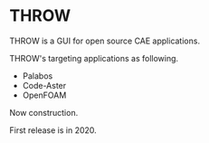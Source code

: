 # THROW

THROW is a GUI for open source CAE applications.

THROW's targeting applications as following.

* Palabos
* Code-Aster
* OpenFOAM

Now construction.

First release is in 2020.
